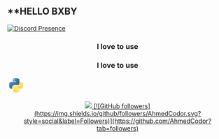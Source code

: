 ## **HELLO BXBY
[![Discord Presence](https://lanyard.cnrad.dev/api/983946996354252830?borderRadius=20px&idleMessage=Bomming%20your%20Mom&hideStatus=false&bg=000000&hideDiscrim=true)](https://discord.com/users/983946996354252830)

<h3 align="middle">I love to use </h3>
<h3 align="middle">I love to use </h3> <a href="https://www.python.org" target="_blank" rel="noreferrer"> <img src="https://raw.githubusercontent.com/devicons/devicon/master/icons/python/python-original.svg" alt="python" width="40" height="40"/> </a> </p>






<p align="middle"> <a href="https://www.python.org" target="_blank" rel="noreferrer"><img src="https://profile-counter.glitch.me/AhmedCodor/count.svg">
[![GitHub followers](https://img.shields.io/github/followers/AhmedCodor.svg?style=social&label=Followers)](https://github.com/AhmedCodor?tab=followers)
